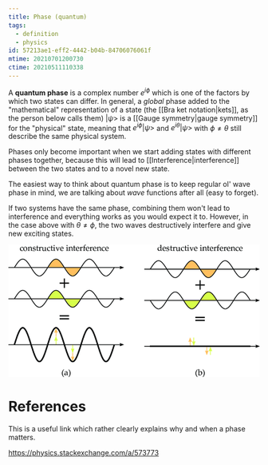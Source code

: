 ```yaml
---
title: Phase (quantum)
tags:
  - definition
  - physics
id: 57213ae1-eff2-4442-b04b-84706076061f
mtime: 20210701200730
ctime: 20210511110338
---
```


A **quantum phase** is a complex number $e^{i\phi}$ which is one of the factors by which two states can differ. In general, a _global_ phase added to the "mathematical" representation of a state (the [[Bra ket notation|kets]], as the person below calls them) $|\psi>$ is a [[Gauge symmetry|gauge symmetry]] for the "physical" state, meaning that $e^{i\phi}|\psi>$ and $e^{i\theta}|\psi>$ with $\phi\neq\theta$ still describe the same physical system.

Phases only become important when we start adding states with different phases together, because this will lead to [[Interference|interference]] between the two states and to a novel new state.

The easiest way to think about quantum phase is to keep regular ol' wave phase in mind, we are talking about _wave_ functions after all (easy to forget).

If two systems have the same phase, combining them won't lead to interference and everything works as you would expect it to. However, in the case above with $\theta\neq\phi$, the two waves destructively interfere and give new exciting states.

![](../media/interferenc.png)

# References

This is a useful link which rather clearly explains why and when a phase matters.

https://physics.stackexchange.com/a/573773
